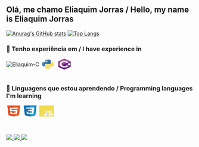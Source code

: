 ## Olá, me chamo Eliaquim Jorras / Hello, my name is Eliaquim Jorras

[![Anurag's GitHub stats](https://github-readme-stats.vercel.app/api?username=EliaquimJorras&show_icons=true&theme=cobalt&locale=pt-br)](https://github.com/anuraghazra/github-readme-stats)
[![Top Langs](https://github-readme-stats.vercel.app/api/top-langs/?username=EliaquimJorras&show_icons=true&theme=cobalt&layout=compact&locale=pt-br)](https://github.com/anuraghazra/github-readme-stats)

### 🌳 Tenho experiência em / I have experience in

<div style="display: inline_block">
  <img align="center" alt="Eliaquim-C" height="30" width="40" src="https://cdn.jsdelivr.net/gh/devicons/devicon/icons/c/c-original.svg">
  <img align="center" alt="Eliaquim-Python" height="30" width="40" src="https://raw.githubusercontent.com/devicons/devicon/master/icons/python/python-original.svg"> 
  <img align="center" alt="Eliaquim-Csharp" height="30" width="40" src="https://raw.githubusercontent.com/devicons/devicon/master/icons/csharp/csharp-original.svg">
</div><br>

### 🌱 Linguagens que estou aprendendo / Programming languages I'm learning

<div style="display: inline_block">
  <img align="center" alt="Eliaquim-HTML" height="30" width="40" src="https://raw.githubusercontent.com/devicons/devicon/master/icons/html5/html5-original.svg">
  <img align="center" alt="Eliaquim-CSS" height="30" width="40" src="https://raw.githubusercontent.com/devicons/devicon/master/icons/css3/css3-original.svg">  
  <img align="center" alt="Eliaquim-Js" height="30" width="40" src="https://raw.githubusercontent.com/devicons/devicon/master/icons/javascript/javascript-plain.svg">
  
  <!-- 
  <img align="center" alt="Eliaquim-Ts" height="30" width="40" src="https://raw.githubusercontent.com/devicons/devicon/master/icons/typescript/typescript-plain.svg">
  <img align="center" alt="Eliaquim-React" height="30" width="40" src="https://raw.githubusercontent.com/devicons/devicon/master/icons/react/react-original.svg">
  -->
</div><br>

##

<div>
  <a href="https://www.linkedin.com/in/eliaquim-jorras" target="_blank">
    <img src="https://img.shields.io/badge/-LinkedIn-%230077B5?style=for-the-badge&logo=linkedin&logoColor=white" >
  </a> 
  <a href="mailto:eliaquimjorras@gmail.com"  target="_blank">
    <img src="https://img.shields.io/badge/-Gmail-%23333?style=for-the-badge&logo=gmail&logoColor=white" target="_blank">
  </a>
  <a href="https://www.instagram.com/ej_laquim" target="_blank">
    <img src="https://img.shields.io/badge/-Instagram-%23E4405F?style=for-the-badge&logo=instagram&logoColor=white" target="_blank">
  </a>
</div>
